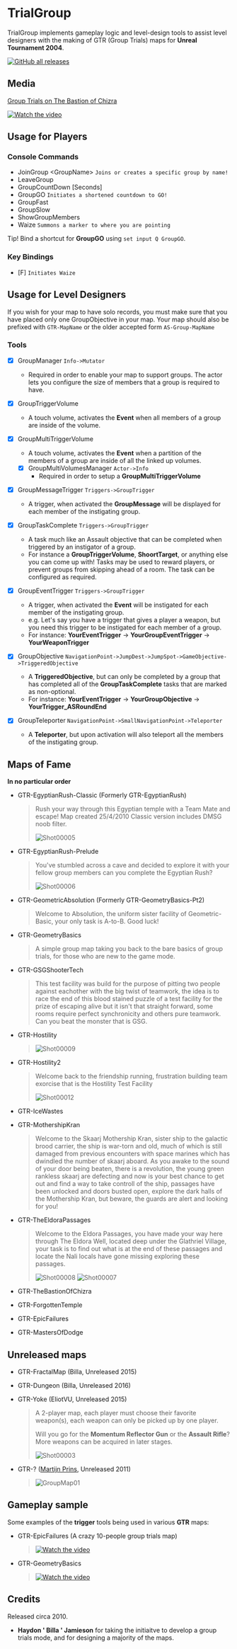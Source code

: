# TrialGroup

TrialGroup implements gameplay logic and level-design tools to assist level designers with the making of GTR (Group Trials) maps for **Unreal Tournament 2004**.

[![GitHub all releases](https://img.shields.io/github/downloads/EliteTrials/UT2004-TrialGroup/total)](https://github.com/EliteTrials/UT2004-TrialGroup/releases)

## Media

[Group Trials on The Bastion of Chizra](https://youtu.be/-ebO_Sb1clA)

[![Watch the video](https://img.youtube.com/vi/-ebO_Sb1clA/maxresdefault.jpg)](https://youtu.be/-ebO_Sb1clA)
  
## Usage for Players

### Console Commands

- JoinGroup \<GroupName\> `Joins or creates a specific group by name!`
- LeaveGroup
- GroupCountDown [Seconds]
- GroupGO `Initiates a shortened countdown to GO!`
- GroupFast
- GroupSlow
- ShowGroupMembers
- Waize `Summons a marker to where you are pointing`

Tip! Bind a shortcut for **GroupGO** using `set input Q GroupGO`.

### Key Bindings

- [F] `Initiates Waize`

## Usage for Level Designers

If you wish for your map to have solo records, you must make sure that you have placed only one GroupObjective in your map. Your map should also be prefixed with `GTR-MapName` or the older accepted form `AS-Group-MapName`

### Tools

- [x] GroupManager `Info->Mutator`
  - Required in order to enable your map to support groups. The actor lets you configure the size of members that a group is required to have.

- [x] GroupTriggerVolume
  - A touch volume, activates the **Event** when all members of a group are inside of the volume.

- [x] GroupMultiTriggerVolume
  - A touch volume, activates the **Event** when a partition of the members of a group are inside of all the linked up volumes.

  - [x] GroupMultiVolumesManager `Actor->Info`
    - Required in order to setup a **GroupMultiTriggerVolume**

- [x] GroupMessageTrigger `Triggers->GroupTrigger`
  - A trigger, when activated the **GroupMessage** will be displayed for each member of the instigating group.
  
- [x] GroupTaskComplete `Triggers->GroupTrigger`
  - A task much like an Assault objective that can be completed when triggered by an instigator of a group.
  - For instance a **GroupTriggerVolume**, **ShoortTarget**, or anything else you can come up with!
        Tasks may be used to reward players, or prevent groups from skipping ahead of a room.
        The task can be configured as required.
  
- [x] GroupEventTrigger `Triggers->GroupTrigger`
  - A trigger, when activated the **Event** will be instigated for each member of the instigating group.
  - e.g. Let's say you have a trigger that gives a player a weapon, but you need this trigger to be instigated for each member of a group.
  - For instance: **YourEventTrigger** -> **YourGroupEventTrigger** -> **YourWeaponTrigger**

- [x] GroupObjective `NavigationPoint->JumpDest->JumpSpot->GameObjective->TriggeredObjective`
  - A **TriggeredObjective**, but can only be completed by a group that has completed all of the **GroupTaskComplete** tasks that are marked as non-optional.
  - For instance: **YourEventTrigger** -> **YourGroupObjective** -> **YourTrigger_ASRoundEnd**

- [x] GroupTeleporter `NavigationPoint->SmallNavigationPoint->Teleporter`
  - A **Teleporter**, but upon activation will also teleport all the members of the instigating group.

## Maps of Fame

**In no particular order**

- GTR-EgyptianRush-Classic (Formerly GTR-EgyptianRush)
  > Rush your way through this Egyptian temple with a Team Mate and escape! Map created 25/4/2010 Classic version includes DMSG noob filter.
  >
  >  ![Shot00005](https://user-images.githubusercontent.com/808593/223332791-d20065e6-c9e4-416a-aa2b-12223b7eb17b.png)
  
- GTR-EgyptianRush-Prelude
  > You've stumbled across a cave and decided to explore it with your fellow group members can you complete the Egyptian Rush?
  >
  > ![Shot00006](https://user-images.githubusercontent.com/808593/223332845-5fd41af9-96e2-484b-b70c-05e2ec2cab70.png)

- GTR-GeometricAbsolution (Formerly GTR-GeometryBasics-Pt2)
  > Welcome to Absolution, the uniform sister facility of Geometric-Basic, your only task is A-to-B. Good luck!

- GTR-GeometryBasics
  > A simple group map taking you back to the bare basics of group trials, for those who are new to the game mode.
  
- GTR-GSGShooterTech
  > This test facility was build for the purpose of pitting two people against eachother with the big twist of teamwork, the idea is to race the end of this blood stained puzzle of a test facility for the prize of escaping alive but it isn't that straight forward, some rooms require perfect synchronicity and others pure teamwork. Can you beat the monster that is GSG.

- GTR-Hostility
  > ![Shot00009](https://user-images.githubusercontent.com/808593/223341160-e9145a62-63c2-4931-90f4-4309507e6d29.png)

- GTR-Hostility2
  > Welcome back to the friendship running, frustration building team exorcise that is the Hostility Test Facility
  >
  > ![Shot00012](https://user-images.githubusercontent.com/808593/223341206-ab6b4bc2-bf78-4b61-9c10-b2f547cdba0a.png)

- GTR-IceWastes

- GTR-MothershipKran
  > Welcome to the Skaarj Mothership Kran, sister ship to the galactic brood carrier, the ship is war-torn and old, much of which is still damaged from previous encounters with space marines which has dwindled the number of skaarj aboard. As you awake to the sound of your door being beaten, there is a revolution, the young green rankless skaarj are defecting and now is your best chance to get out and find a way to take controll of the ship, passages have been unlocked and doors busted open, explore the dark halls of the Mothership Kran, but beware, the guards are alert and looking for you!

- GTR-TheEldoraPassages
  > Welcome to the Eldora Passages, you have made your way here through The Eldora Well, located deep under the Glathriel Village, your task is to find out what is at the end of these passages and locate the Nali locals have gone missing exploring these passages.
  >
  > ![Shot00008](https://user-images.githubusercontent.com/808593/223337333-0a5001ba-e3ac-4f14-bf74-53b348549c10.png) ![Shot00007](https://user-images.githubusercontent.com/808593/223337344-edd8c9f1-c41a-4fdb-b445-7ae1ed4ed29d.png)

- GTR-TheBastionOfChizra

- GTR-ForgottenTemple

- GTR-EpicFailures

- GTR-MastersOfDodge

## Unreleased maps

- GTR-FractalMap (Billa, Unreleased 2015)

- GTR-Dungeon (Billa, Unreleased 2016)

- GTR-Yoke (EliotVU, Unreleased 2015)
  > A 2-player map, each player must choose their favorite weapon(s), each weapon can only be picked up by one player.
  >
  > Will you go for the **Momentum Reflector Gun** or the **Assault Rifle**? More weapons can be acquired in later stages.
  >
  > ![Shot00003](https://user-images.githubusercontent.com/808593/223329499-862d94a9-2e9d-4442-9526-0697d5dd7041.png)
  
- GTR-? ([Martijn Prins](http://www.martijnprins.com/level-design/), Unreleased 2011)
  > ![GroupMap01](https://user-images.githubusercontent.com/808593/223343122-5efb685a-57da-4214-9470-52ec36ff9a54.jpg)  

## Gameplay sample

Some examples of the **trigger** tools being used in various **GTR** maps:

- GTR-EpicFailures (A crazy 10-people group trials map)
  > [![Watch the video](https://img.youtube.com/vi/cVDr_BNKmC4/hqdefault.jpg)](https://youtu.be/cVDr_BNKmC4)

- GTR-GeometryBasics
  > [![Watch the video](https://img.youtube.com/vi/yfIcML7SpyU/hqdefault.jpg)](https://youtu.be/yfIcML7SpyU)

## Credits

Released circa 2010.

- **Haydon ' Billa ' Jamieson** for taking the initiaitve to develop a group trials mode, and for designing a majority of the maps.
